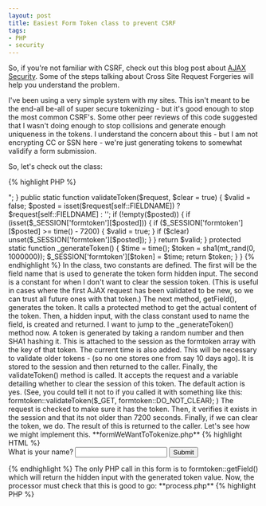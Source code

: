 ```yaml
---
layout: post
title: Easiest Form Token class to prevent CSRF
tags:
- PHP
- security
---
```


So, if you're not familiar with CSRF, check out this blog post about [AJAX Security](http://aaronsaray.com/blog/2007/06/27/ajax-security-research-and-findings-round-1/).  Some of the steps talking about Cross Site Request Forgeries will help you understand the problem.

I've been using a very simple system with my sites.  This isn't meant to be the end-all be-all of super secure tokenizing - but it's good enough to stop the most common CSRF's.  Some other peer reviews of this code suggested that I wasn't doing enough to stop collisions and generate enough uniqueness in the tokens.  I understand the concern about this - but I am not encrypting CC or SSN here - we're just generating tokens to somewhat validify a form submission.

So, let's check out the class:

{% highlight PHP %}
<?php
class formtoken
{
    const FIELDNAME = 'tok';
    const DO_NOT_CLEAR = FALSE;

    public static function getField()
    {
        $token = self::_generateToken();
        return "<input type="hidden" name="" . self::FIELDNAME . "" value="{$token}"></input>";
    }

    public static function validateToken($request, $clear = true)
    {
        $valid = false;
        $posted = isset($request[self::FIELDNAME]) ? $request[self::FIELDNAME] : '';

        if (!empty($posted)) {
            if (isset($_SESSION['formtoken'][$posted])) {
                 if ($_SESSION['formtoken'][$posted] >= time() - 7200) {
                    $valid = true;
                 }
                 if ($clear) unset($_SESSION['formtoken'][$posted]);
            }
        }

        return $valid;
    }

    protected static function _generateToken()
    {
        $time = time();
        $token = sha1(mt_rand(0, 1000000));
        $_SESSION['formtoken'][$token] = $time;
        return $token;
    }
}
{% endhighlight %}



In the class, two constants are defined.  The first will be the field name that is used to generate the token form hidden input.  The second is a constant for when I don't want to clear the session token.  (This is useful in cases where the first AJAX request has been validated to be new, so we can trust all future ones with that token.)

The next method, getField(), generates the token.  It calls a protected method to get the actual content of the token.  Then, a hidden input, with the class constant used to name the field, is created and returned.

I want to jump to the _generateToken() method now.  A token is generated by taking a random number and then SHA1 hashing it.  This is attached to the session as the formtoken array with the key of that token.  The current time is also added.  This will be necessary to validate older tokens - (so no one stores one from say 10 days ago).  It is stored to the session and then returned to the caller.

Finally, the validateToken() method is called.  It accepts the request and a variable detailing whether to clear the session of this token.  The default action is yes.  (See, you could tell it not to if you called it with something like this: formtoken::validateToken($_GET, formtoken::DO_NOT_CLEAR); )

The request is checked to make sure it has the token.  Then, it verifies it exists in the session and that its not older than 7200 seconds.  Finally, if we can clear the token, we do.  The result of this is returned to the caller.

Let's see how we might implement this.

**formWeWantToTokenize.php**

    
{% highlight HTML %}
<form action="process.php" method="post">
<label>What is your name? <input name="name"></input></label>
<input type="submit"></input>
</form>
{% endhighlight %}


The only PHP call in this form is to formtoken::getField() which will return the hidden input with the generated token value.

Now, the processor must check that this is good to go:
**process.php**

    
{% highlight PHP %}
<?php
if (formtoken::validateToken($_POST)) {
    /** do other stuff **/
}
else {
    die('The form is not valid or has expired.');
}
{% endhighlight %}

